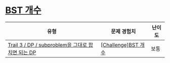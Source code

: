 # [BST 개수](https://www.codetree.ai/trails/complete/curated-cards/challenge-number-of-bst)

|유형|문제 경험치|난이도|
|---|---|---|
|[Trail 3 / DP / subproblem을 그대로 합치면 되는 DP](https://www.codetree.ai/trail-info/novice-high/)|[[Challenge]BST 개수](https://www.codetree.ai/trails/complete/curated-cards/challenge-number-of-bst/)|보통|

